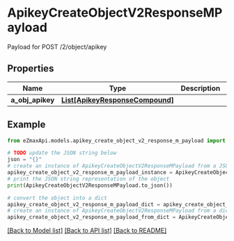 # ApikeyCreateObjectV2ResponseMPayload

Payload for POST /2/object/apikey

## Properties

Name | Type | Description | Notes
------------ | ------------- | ------------- | -------------
**a_obj_apikey** | [**List[ApikeyResponseCompound]**](ApikeyResponse.md) |  | 

## Example

```python
from eZmaxApi.models.apikey_create_object_v2_response_m_payload import ApikeyCreateObjectV2ResponseMPayload

# TODO update the JSON string below
json = "{}"
# create an instance of ApikeyCreateObjectV2ResponseMPayload from a JSON string
apikey_create_object_v2_response_m_payload_instance = ApikeyCreateObjectV2ResponseMPayload.from_json(json)
# print the JSON string representation of the object
print(ApikeyCreateObjectV2ResponseMPayload.to_json())

# convert the object into a dict
apikey_create_object_v2_response_m_payload_dict = apikey_create_object_v2_response_m_payload_instance.to_dict()
# create an instance of ApikeyCreateObjectV2ResponseMPayload from a dict
apikey_create_object_v2_response_m_payload_from_dict = ApikeyCreateObjectV2ResponseMPayload.from_dict(apikey_create_object_v2_response_m_payload_dict)
```
[[Back to Model list]](../README.md#documentation-for-models) [[Back to API list]](../README.md#documentation-for-api-endpoints) [[Back to README]](../README.md)


